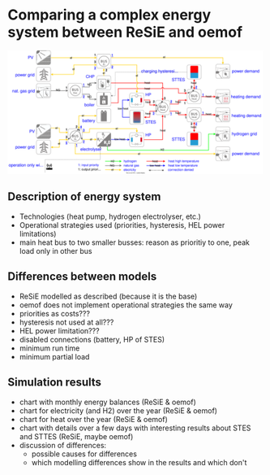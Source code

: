 # Comparing a complex energy system between ReSiE and oemof

![Energy flow of electrolyser](energy_system.svg)

## Description of energy system
* Technologies (heat pump, hydrogen electrolyser, etc.)
* Operational strategies used (priorities, hysteresis, HEL power limitations)
* main heat bus to two smaller busses: reason as prioritiy to one, peak load only in other bus

## Differences between models
* ReSiE modelled as described (because it is the base)
* oemof does not implement operational strategies the same way
* priorities as costs???
* hysteresis not used at all???
* HEL power limitation???
* disabled connections (battery, HP of STES)
* minimum run time
* minimum partial load

## Simulation results
* chart with monthly energy balances (ReSiE & oemof)
* chart for electricity (and H2) over the year (ReSiE & oemof)
* chart for heat over the year (ReSiE & oemof)
* chart with details over a few days with interesting results about STES and STTES (ReSiE, maybe oemof)
* discussion of differences:
    * possible causes for differences
    * which modelling differences show in the results and which don't
